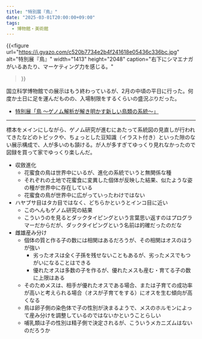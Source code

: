```yaml
---
title: "特別展『鳥』"
date: "2025-03-01T20:00:00+09:00"
tags:
  - 博物館・美術館
---
```


{{<figure
  url="https://i.gyazo.com/c520b7734e2b4f241618e05436c336bc.jpg"
  alt="特別展『鳥』"
  width="1413"
  height="2048"
  caption="右下にシマエナガがいるあたり、マーケティング力を感じる。"
>}}

国立科学博物館での展示はもう終わっているが、2月の中頃の平日に行った。何度か土日に足を運んだものの、入場制限をするくらいの盛況ぶりだった。

- [特別展「鳥 ～ゲノム解析が解き明かす新しい鳥類の系統～」](https://toriten.exhn.jp/)

---

標本をメインにしながら、ゲノム研究が進むにあたって系統図の見直しが行われてきたなどのトピックや、ちょっとした豆知識（イラスト付き）といった隙のない展示構成で、人が多いのも頷ける。が人が多すぎてゆっくり見れなかったので図録を買って家でゆっくり楽しんだ。

- 収斂進化
  - 花蜜食の鳥は世界中にいるが、進化の系統でいうと無関係な種
  - それぞれの土地で花蜜食に変異した個体が反映した結果、似たような姿の種が世界中に存在している
  - 花蜜食の鳥が世界中に広がっていったわけではない
- ハヤブサ目はタカ目ではなく、どちらかというとインコ目に近い
  - このへんもゲノム研究の結果
  - こういうのを見るとダックタイピングという言葉思い返すのはプログラマーだからだが、ダックタイピングという名前は的確だったのだな
- 雌雄産み分け
  - 個体の質と作る子の数には相関はあるだろうが、その相関はオスのほうが強い
    - 劣ったオスは全く子孫を残せないこともあるが、劣ったメスでもつがいになることはできる
    - 優れたオスは多数の子を作るが、優れたメスも産む・育てる子の数に上限はある
  - そのためメスは、相手が優れたオスである場合、または子育ての成功率が高いと考えられる場合（オスが子育てをする）にオスを生む傾向が高くなる
  - 鳥は卵子側の染色体で子の性別が決まるようで、メスのホルモンによって産み分けを調整しているのではないかということらしい
  - 哺乳類は子の性別は精子側で決定されるが、こういうメカニズムはないのだろうか
